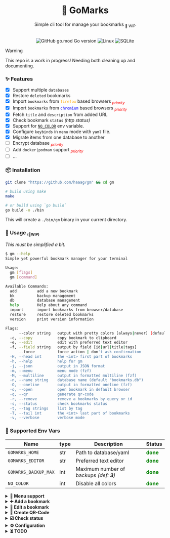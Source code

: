 <div align="center">
    <h1><b>🔖 GoMarks</b></h1>
    <span>Simple cli tool for manage your bookmarks <sub>🚧 WIP</sub> </span>
<br>
<br>

![GitHub go.mod Go version](https://img.shields.io/github/go-mod/go-version/haaag/gm)
![Linux](https://img.shields.io/badge/-Linux-grey?logo=linux)
![SQLite](https://img.shields.io/badge/sqlite-%2307405e.svg?style=Flat&logo=sqlite&logoColor=white)

</div>

> [!WARNING]
> This repo is a work in progress!
> Needing both cleaning up and documenting.

### ✨ Features

- [x] Support multiple `databases`
- [x] Restore `deleted` bookmarks
- [x] Import `bookmarks` from <span style="color:orange">`firefox`</span> based browsers <sub><span style="color:red">_priority_</span></sub>
- [x] Import `bookmarks` from <span style="color:blue">`chromium`</span> based browsers <sub><span style="color:red">_priority_</span></sub>
- [x] Fetch `title` and `description` from added URL
- [x] Check bookmark `status` _(http status)_
- [x] Support for [`NO_COLOR`](https://no-color.org/) env variable.
- [x] Configure `keybinds` in `menu` mode with `yaml` file.
- [x] Migrate items from one database to another
- [ ] Encrypt database <sub><span style="color:red">_priority_</span></sub>
- [ ] Add `docker|podman` support <sub><span style="color:red">_priority_</span></sub>
- [ ] ...

### 📦 Installation

```sh
git clone "https://github.com/haaag/gm" && cd gm

# build using make
make

# or build using `go build`
go build -o ./bin
```

This will create a `./bin/gm` binary in your current directory.

### 📖 Usage <small><sub>(🚧WIP)</sub></small>

_This must be simplified a bit._

```sh
$ gm --help
Simple yet powerful bookmark manager for your terminal

Usage:
  gm [flags]
  gm [command]

Available Commands:
  add         add a new bookmark
  bk          backup management
  db          database management
  help        Help about any command
  import      import bookmarks from browser/database
  restore     restore deleted bookmarks
  version     print version information

Flags:
      --color string   output with pretty colors [always|never] (default "always")
  -c, --copy           copy bookmark to clipboard
  -e, --edit           edit with preferred text editor
  -f, --field string   output by field [id|url|title|tags]
      --force          force action | don't ask confirmation
  -H, --head int       the <int> first part of bookmarks
  -h, --help           help for gm
  -j, --json           output in JSON format
  -m, --menu           menu mode (fzf)
  -M, --multiline      output in formatted multiline (fzf)
  -n, --name string    database name (default "bookmarks.db")
  -O, --oneline        output in formatted oneline (fzf)
  -o, --open           open bookmark in default browser
  -q, --qr             generate qr-code
  -r, --remove         remove a bookmarks by query or id
  -s, --status         check bookmarks status
  -t, --tag strings    list by tag
  -T, --tail int       the <int> last part of bookmarks
  -v, --verbose        verbose mode
```

### 🔑 Supported Env Vars

| Name                 | type | Description                              | Status                                    |
| -------------------- | ---- | ---------------------------------------- | ----------------------------------------- |
| `GOMARKS_HOME`       | str  | Path to database/yaml                    | <span style="color:green">**done**</span> |
| `GOMARKS_EDITOR`     | str  | Preferred text editor                    | <span style="color:green">**done**</span> |
| `GOMARKS_BACKUP_MAX` | int  | Maximum number of backups _(def: **3**)_ | <span style="color:green">**done**</span> |
| `NO_COLOR`           | int  | Disable all colors                       | <span style="color:green">**done**</span> |

<details>
<summary><strong>📜 Menu support</strong></summary>

Single/multiple selection for open, copy, edit, delete, check status.

https://github.com/user-attachments/assets/b8d8f0fa-e453-421b-b27d-eebb3da7f51f

</details>

<details>
<summary><strong>➕ Add a bookmark</strong></summary>

https://github.com/user-attachments/assets/436b7553-b130-4114-8638-2e8a9b3ea2ce

</details>

<details>
<summary><strong>📝 Edit a bookmark</strong></summary>

https://github.com/user-attachments/assets/059dd578-2257-4db4-b7b1-1267d0375470

</details>

<details>
<summary><strong>🔳 Create QR-Code</strong></summary>

https://github.com/user-attachments/assets/f531fdc9-067b-4747-9f31-4afd5252e3cb

</details>

<details>
<summary><strong>☑️ Check status</strong></summary>

https://github.com/user-attachments/assets/a3fbc64a-87c1-49d6-af48-5c679b1046b1

</details>

<details>
<summary><strong>⚙️ Configuration</strong></summary>

- [x] `$GOMARKS_HOME/menu.yml` file

#### YAML file structure

```yaml
prompt: " Gomarks> "
header: true
preview: true
keymaps:
  edit:
    bind: ctrl-e
    description: edit
    enabled: true
    hidden: false
  open:
    bind: ctrl-o
    description: open
    enabled: true
    hidden: false
  preview:
    bind: ctrl-/
    description: toggle-preview
    enabled: true
    hidden: false
  qr:
    bind: ctrl-k
    description: QRcode
    enabled: true
    hidden: false
  toggle_all:
    bind: ctrl-a
    description: toggle-all
    enabled: true
    hidden: true
  yank:
    bind: ctrl-y
    description: yank
    enabled: true
    hidden: false
```

</details>

<details>
<summary><strong>⏳ TODO</strong></summary>

## TODO

### ❗ Priority

- [ ] Use a ORM
  - [x] Add multiple databases option _(default.db, work.db, client.db)_
- [ ] Add `Sync` to remote repo???

#### XDG

- [x] Store `db` in `XDG_DATA_HOME`
- [ ] Store `menu config` in `XDG_CONFIG_HOME` _(WIP: for now in `XDG_DATA_HOME`)_

### 📦 Packages

- [x] `terminal` package
- [x] `color` package
- [x] `files` package

### 🟨 Redo

- [ ] Backups
- [ ] Databases

### ⛓️ Import

- [ ] From firefox
- [ ] From ~~chrome~~ chromium

### ♻️ Misc

- [ ] Add a logging library
- [x] Support `NO_COLOR` env var. [no-color](https://no-color.org/)

</details>
